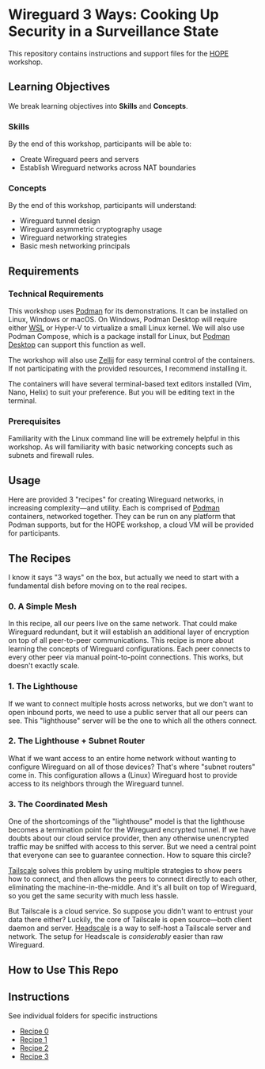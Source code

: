 # Wireguard 3 Ways: Cooking Up Security in a Surveillance State

This repository contains instructions and support files for the [HOPE](https://hope.net) workshop.

## Learning Objectives

We break learning objectives into **Skills** and **Concepts**.

### Skills

By the end of this workshop, participants will be able to:

- Create Wireguard peers and servers
- Establish Wireguard networks across NAT boundaries

### Concepts

By the end of this workshop, participants will understand:

- Wireguard tunnel design
- Wireguard asymmetric cryptography usage
- Wireguard networking strategies
- Basic mesh networking principals

## Requirements

### Technical Requirements

This workshop uses [Podman](https://podman.io) for its demonstrations. It can be installed on Linux, Windows or macOS. On Windows, Podman Desktop will require either [WSL](https://learn.microsoft.com/en-us/windows/wsl/install) or Hyper-V to virtualize a small Linux kernel. We will also use Podman Compose, which is a package install for Linux, but [Podman Desktop](https://podman-desktop.io/docs/compose) can support this function as well.

The workshop will also use [Zellij](https://zellij.dev) for easy terminal control of the containers. If not participating with the provided resources, I recommend installing it.

The containers will have several terminal-based text editors installed (Vim, Nano, Helix) to suit your preference. But you will be editing text in the terminal.

### Prerequisites

Familiarity with the Linux command line will be extremely helpful in this workshop. As will familiarity with basic networking concepts such as subnets and firewall rules.

## Usage

Here are provided 3 "recipes" for creating Wireguard networks, in increasing complexity—and utility. Each is comprised of [Podman](https://podman.io) containers, networked together. They can be run on any platform that Podman supports, but for the HOPE workshop, a cloud VM will be provided for participants.

## The Recipes

I know it says "3 ways" on the box, but actually we need to start with a fundamental dish before moving on to the real recipes.

### 0. A Simple Mesh

In this recipe, all our peers live on the same network. That could make Wireguard redundant, but it will establish an additional layer of encryption on top of all peer-to-peer communications. This recipe is more about learning the concepts of Wireguard configurations. Each peer connects to every other peer via manual point-to-point connections. This works, but doesn't exactly scale.

### 1. The Lighthouse

If we want to connect multiple hosts across networks, but we don't want to open inbound ports, we need to use a public server that all our peers can see. This "lighthouse" server will be the one to which all the others connect.

### 2. The Lighthouse + Subnet Router

What if we want access to an entire home network without wanting to configure Wireguard on all of those devices? That's where "subnet routers" come in. This configuration allows a (Linux) Wireguard host to provide access to its neighbors through the Wireguard tunnel.

### 3. The Coordinated Mesh

One of the shortcomings of the "lighthouse" model is that the lighthouse becomes a termination point for the Wireguard encrypted tunnel. If we have doubts about our cloud service provider, then any otherwise unencrypted traffic may be sniffed with access to this server. But we need a central point that everyone can see to guarantee connection. How to square this circle?

[Tailscale](https://tailscale.com) solves this problem by using multiple strategies to show peers how to connect, and then allows the peers to connect directly to each other, eliminating the machine-in-the-middle. And it's all built on top of Wireguard, so you get the same security with much less hassle.

But Tailscale is a cloud service. So suppose you didn't want to entrust your data there either? Luckily, the core of Tailscale is open source—both client daemon and server. [Headscale](https://headscale.net) is a way to self-host a Tailscale server and network. The setup for Headscale is *considerably* easier than raw Wireguard.

## How to Use This Repo



## Instructions

See individual folders for specific instructions

- [Recipe 0](./recipe-0/README.md)
- [Recipe 1](./recipe-1/README.md)
- [Recipe 2](./recipe-2/README.md)
- [Recipe 3](./recipe-3/README.md)
